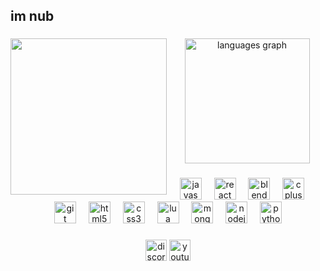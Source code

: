 <h2 align="left">im nub</h2>

###

<img align="left" height="250" src="https://media.discordapp.net/attachments/888101149939470370/1337758664429146133/IMG_1636-removebg-preview.png?ex=67a89c57&is=67a74ad7&hm=48cee8c63110a9d6d02dd5132a2fcce106d84033d7d6d2b6f75307f091c17b20&=&format=webp&quality=lossless"  />

###

<div align="center">
  <img src="https://github-readme-stats.vercel.app/api/top-langs?username=japchaeluvsu&locale=en&hide_title=false&layout=compact&card_width=320&langs_count=5&theme=material-palenight&hide_border=true&custom_title=Languages" height="200" alt="languages graph"  />
</div>

###

<div align="center">
  <img src="https://cdn.jsdelivr.net/gh/devicons/devicon/icons/javascript/javascript-original.svg" height="35" alt="javascript logo"  />
  <img width="12" />
  <img src="https://cdn.jsdelivr.net/gh/devicons/devicon/icons/react/react-original.svg" height="35" alt="react logo"  />
  <img width="12" />
  <img src="https://cdn.jsdelivr.net/gh/devicons/devicon/icons/blender/blender-original.svg" height="35" alt="blender logo"  />
  <img width="12" />
  <img src="https://cdn.jsdelivr.net/gh/devicons/devicon/icons/cplusplus/cplusplus-original.svg" height="35" alt="cplusplus logo"  />
  <img width="12" />
  <img src="https://cdn.jsdelivr.net/gh/devicons/devicon/icons/git/git-original.svg" height="35" alt="git logo"  />
  <img width="12" />
  <img src="https://cdn.jsdelivr.net/gh/devicons/devicon/icons/html5/html5-original.svg" height="35" alt="html5 logo"  />
  <img width="12" />
  <img src="https://cdn.jsdelivr.net/gh/devicons/devicon/icons/css3/css3-original.svg" height="35" alt="css3 logo"  />
  <img width="12" />
  <img src="https://cdn.jsdelivr.net/gh/devicons/devicon/icons/lua/lua-original.svg" height="35" alt="lua logo"  />
  <img width="12" />
  <img src="https://cdn.jsdelivr.net/gh/devicons/devicon/icons/mongodb/mongodb-original.svg" height="35" alt="mongodb logo"  />
  <img width="12" />
  <img src="https://cdn.jsdelivr.net/gh/devicons/devicon/icons/nodejs/nodejs-original.svg" height="35" alt="nodejs logo"  />
  <img width="12" />
  <img src="https://cdn.jsdelivr.net/gh/devicons/devicon/icons/python/python-original.svg" height="35" alt="python logo"  />
</div>

###

<div align="center">
  <img src="https://img.shields.io/static/v1?message=Discord&logo=discord&label=japchae&color=7289DA&logoColor=white&labelColor=&style=for-the-badge" height="34" alt="discord logo"  />
  <a href="https://www.youtube.com/@chaeluvsu" target="_blank">
    <img src="https://img.shields.io/static/v1?message=Youtube&logo=youtube&label=@chaeluvsu&color=FF0000&logoColor=white&labelColor=&style=for-the-badge" height="34" alt="youtube logo"  />
  </a>
</div>

###
